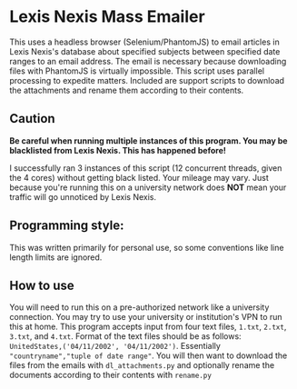# Lexis Nexis Mass Emailer

This uses a headless browser (Selenium/PhantomJS) to email articles in Lexis Nexis's database about specified subjects between specified date ranges to an email address. The email is necessary because downloading files with PhantomJS is virtually impossible. This script uses parallel processing to expedite matters. Included are support scripts to download the attachments and rename them according to their contents.

## Caution

**Be careful when running multiple instances of this program. You may be blacklisted from Lexis Nexis. This has happened before!**

I successfully ran 3 instances of this script (12 concurrent threads, given the 4 cores) without getting black listed. Your mileage may vary. Just because you're running this on a university network does **NOT** mean your traffic will go unnoticed by Lexis Nexis.

## Programming style:

This was written primarily for personal use, so some conventions like line length limits are ignored.

## How to use

You will need to run this on a pre-authorized network like a university connection. You may try to use your university or institution's VPN to run this at home. This program accepts input from four text files, `1.txt`, `2.txt`, `3.txt`, and `4.txt`. Format of the text files should be as follows: `UnitedStates,('04/11/2002', '04/11/2002')`. Essentially `"countryname","tuple of date range"`. You will then want to download the files from the emails with `dl_attachments.py` and optionally rename the documents according to their contents with `rename.py`